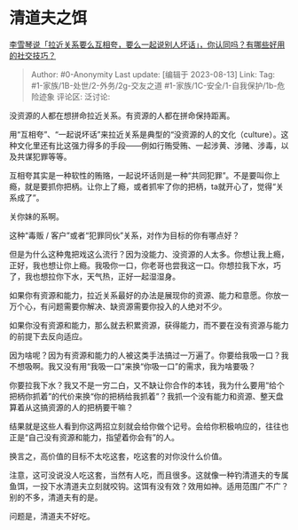 # 清道夫之饵
[李雪琴说「拉近关系要么互相夸，要么一起说别人坏话」，你认同吗？有哪些好用的社交技巧？](https://www.zhihu.com/question/613871525/answer/3154805678)

> Author: #0-Anonymity
> Last update: [编辑于 2023-08-13]
> Link:
> Tag: #1-家族/1B-处世/2-外务/2g-交友之道 #1-家族/1C-安全/1-自我保护/1b-危险迹象 
> 评论区:
> 泛讨论:

没资源的人都在想拼命拉近关系。有资源的人都在拼命保持距离。

用“互相夸”、“一起说坏话”来拉近关系是典型的“没资源的人的文化（culture）。这种文化里还有比这强力得多的手段——例如行贿受贿、一起涉黄、涉赌、涉毒，以及共谋犯罪等等。

互相夸其实是一种软性的贿赂，一起说坏话则是一种“共同犯罪”。不是要叫你上瘾，就是要抓你把柄。让你上了瘾，或者抓牢了你的把柄，ta就开心了，觉得“关系成了”。

关你妹的系啊。

这种“毒贩 / 客户”或者“犯罪同伙”关系，对作为目标的你有哪点好？

但是为什么这种鬼把戏这么流行？因为没能力、没资源的人太多。你想让我上瘾，正好，我也想让你上瘾。我吸你一口，你老哥也尝我这一口。你想拉我下水，巧了，我也想拉你下水，天气热，正好一起湿湿身。

如果你有资源和能力，拉近关系最好的办法是展现你的资源、能力和意愿。你放一万个心，有问题需要你解决、缺资源需要你投入的人绝对不少。

如果你没有资源和能力，那么就去积累资源，获得能力，而不要在没有资源与能力的前提下去反向适应。

因为啥呢？因为有资源和能力的人被这类手法搞过一万遍了。你要给我吸一口？我不想吸啊。我又没有用“我吸一口”来换“你吸一口”的需求，我为啥要吸？

你要拉我下水？我又不是一穷二白，又不缺让你合作的本钱，我为什么要用“给个把柄你抓着”的代价来换“你的把柄给我抓着”？我抓一个没有能力和资源、整天盘算着从这搞资源的人的把柄要干嘛？

结果就是这些人看到你这两招立刻就会给你做个记号。会给你积极响应的，往往也正是“自己没有资源和能力，指望着你会有”的人。

换言之，高价值的目标不太吃这套，吃这套的对你没什么价值。

注意，这可没说没人吃这套，当然有人吃，而且很多。这就像一种钓清道夫的专属鱼饵，一投下水清道夫立刻就咬钩。这饵有没有效？效用如神。适用范围广不广？别的不多，清道夫有的是。

问题是，清道夫不好吃。